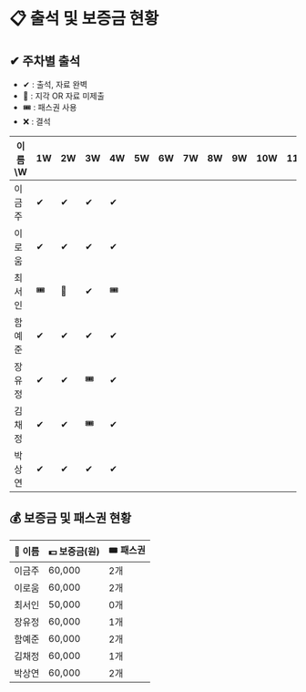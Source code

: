 # 📋 출석 및 보증금 현황

## ✔ 주차별 출석
- ✔ : 출석, 자료 완벽
- 🔺 : 지각 OR 자료 미제출
- 🎟️ : 패스권 사용
- ❌ : 결석

| 이름\W   | 1W | 2W | 3W | 4W | 5W | 6W | 7W | 8W | 9W | 10W | 11W | 12W | 13W | 14W |
|----------|----|----|----|----|----|----|----|----|----|-----|-----|-----|-----|-----|
| 이금주   |  ✔  |  ✔  |  ✔   | ✔   |    |    |    |    |    |     |     |     |     |     |
| 이로움   | ✔   |  ✔  |   ✔  |  ✔  |    |    |    |    |    |     |     |     |     |     |
| 최서인   | 🎟️   | 🔺  |  ✔   |  🎟️    |    |    |    |    |    |     |     |     |     |     |
| 함예준   |  ✔  | ✔   |   ✔  | ✔   |    |    |    |    |    |     |     |     |     |     |
| 장유정   |  ✔  | ✔   |  🎟️  | ✔   |    |    |    |    |    |     |     |     |     |     |
| 김채정   | ✔   | ✔   |  🎟️  | ✔   |    |    |    |    |    |     |     |     |     |     |
| 박상연   |  ✔  | ✔   |   ✔  |  ✔  |    |    |    |    |    |     |     |     |     |     |


## 💰 보증금 및 패스권 현황
| 👤 이름   | 💵 보증금(원) | 🎟 패스권  |
|----------|--------------|----------|
| 이금주   | 60,000       | 2개      |
| 이로움   | 60,000       | 2개      |
| 최서인   | 50,000       | 0개      |
| 장유정   | 60,000       | 1개      |
| 함예준   | 60,000       | 2개      |
| 김채정   | 60,000       | 1개      |
| 박상연   | 60,000       | 2개      |
